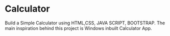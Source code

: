# Calculator
Build a Simple Calculator using HTML,CSS, JAVA SCRIPT, BOOTSTRAP. The main inspiration behind this project is Windows inbuilt Calculator App.


